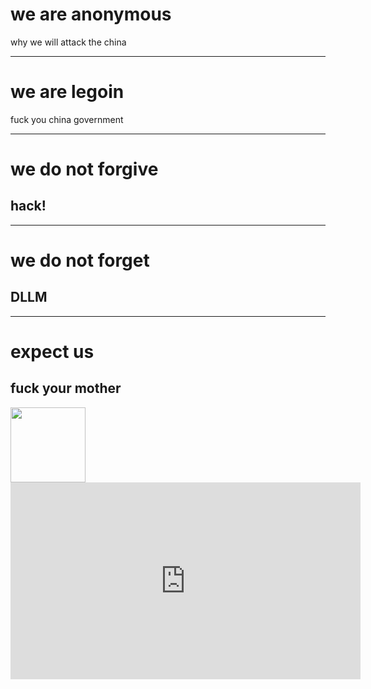 <!DOCTYPE html>
<html> 
    <head> 
        <meta charset="UTF-8"></meta>
        <title>test web </title>
    </head>
    <body>
        <h1>we are anonymous </h1>
    <p>why we will attack the china</p>
    <hr/>
    <h1>we are legoin</h1>
    <p>fuck you china government</p>
    <hr/>
    <h1>we do not forgive</h1>
    <p><h2>hack!</h2></p>
    <hr/>
    <h1>we do not forget</h1>
    <p><h2>DLLM</h2></p>
    <hr/>
    <h1>expect us</h1>
    <p><h2>fuck your mother</h2></p>
   <img src="https://upload.wikimedia.org/wikipedia/commons/thumb/a/a6/Anonymous_emblem.svg/1200px-Anonymous_emblem.svg.png" width="120" height="120" /> 
   <iframe width="560" height="315" src="https://www.youtube.com/embed/Jc0wpn_KuEo" title="YouTube video player" frameborder="0" allow="accelerometer; autoplay; clipboard-write; encrypted-media; gyroscope; picture-in-picture" allowfullscreen></iframe>
    </body>
</html>
